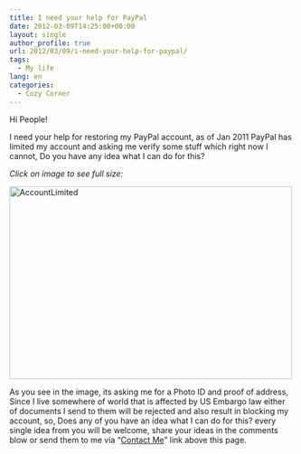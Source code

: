```yaml
---
title: I need your help for PayPal
date: 2012-03-09T14:25:00+00:00
layout: single
author_profile: true
url: 2012/03/09/i-need-your-help-for-paypal/
tags:
  - My life
lang: en
categories: 
  - Cozy Corner
---
```

Hi People!

I need your help for restoring my PayPal account, as of Jan 2011 PayPal has limited my account and asking me verify some stuff which right now I cannot, Do you have any idea what I can do for this?

_Click on image to see full size:_

[<img class="aligncenter size-full wp-image-180" alt="AccountLimited" src="/images/2012/03/AccountLimited.jpg" width="500" height="341" srcset="/images/sites/2/2012/03/AccountLimited.jpg 500w, /images/sites/2/2012/03/AccountLimited-300x204.jpg 300w" sizes="(max-width: 500px) 100vw, 500px" />](/images/2012/03/AccountLimited.jpg)

As you see in the image, its asking me for a Photo ID and proof of address, Since I live somewhere of world that is affected by US Embargo law either of documents I send to them will be rejected and also result in blocking my account, so, Does any of you have an idea what I can do for this? every single idea from you will be welcome, share your ideas in the comments blow or send them to me via “<a href="/contact-me" target="_blank">Contact Me</a>” link above this page.